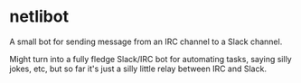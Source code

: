 # netlibot

A small bot for sending message from an IRC channel to a Slack channel.

Might turn into a fully fledge Slack/IRC bot for automating tasks, saying silly
jokes, etc, but so far it's just a silly little relay between IRC and Slack.

